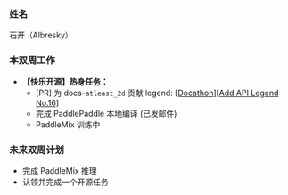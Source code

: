 ### 姓名

石开（Albresky）

### 本双周工作

 - **【快乐开源】热身任务：**
    - [PR] 为 docs-`atleast_2d` 贡献 legend: [[Docathon][Add API Legend No.16]](https://github.com/PaddlePaddle/docs/pull/6991)
    - 完成 PaddlePaddle 本地编译 (已发邮件)
    - PaddleMix 训练中
 
### 未来双周计划

 - 完成 PaddleMix 推理
 - 认领并完成一个开源任务
